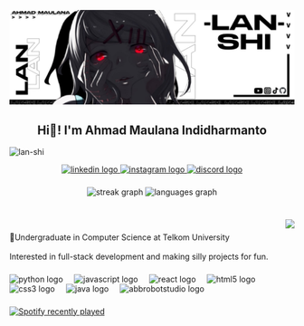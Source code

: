 ![logo](https://github.com/Lan-shi/Lan-shi/blob/main/header.jpg)
<h2 align="center">Hi👋! I'm Ahmad Maulana Indidharmanto</h2>
<p align="left"> <img src="https://komarev.com/ghpvc/?username=lan-shi&label=Viewers&color=75b7e1&style=flat-square" alt="lan-shi" /> </p>

<div align="center">
  <a href="https://www.linkedin.com/in/ahmad-maulana-indi-dharmanto/" target="_blank">
    <img src="https://img.shields.io/static/v1?message=LinkedIn&logo=linkedin&label=&color=0077B5&logoColor=white&labelColor=&style=for-the-badge" height="20" alt="linkedin logo"  />
  </a>
  <a href="https://www.instagram.com/mad.lannd/" target="_blank">
    <img src="https://img.shields.io/static/v1?message=Instagram&logo=instagram&label=&color=E4405F&logoColor=white&labelColor=&style=for-the-badge" height="20" alt="instagram logo"  />
  </a>
  <a href="https://discordapp.com/users/358586199826235394" target="_blank">
    <img src="https://img.shields.io/static/v1?message=Discord&logo=discord&label=&color=7289DA&logoColor=white&labelColor=&style=for-the-badge" height="20" alt="discord logo"  />
  </a>
 <!-- <a href="mailto:deb@ahmadmaulana.business" target="_blank">
    <img src="https://img.shields.io/static/v1?message=Gmail&logo=gmail&label=&color=D14836&logoColor=white&labelColor=&style=for-the-badge" height="20" alt="gmail logo"  />
  </a> -->
</div>

###

<div align="center">
  <img src="https://streak-stats.demolab.com?user=Lan-shi&locale=en&mode=daily&theme=tokyonight&hide_border=true&border_radius=5" height="150" alt="streak graph"  />
  <img src="https://github-readme-stats.vercel.app/api/top-langs?username=Lan-shi&locale=en&hide_title=false&layout=compact&card_width=320&langs_count=5&theme=tokyonight&hide_border=true" height="150" alt="languages graph"  />
</div>

###

<br clear="both">

<img align="right" height="180" src="https://tenor.com/id/view/anime-chibi-cute-girl-heart-gif-17840444.gif"  />

###

<p align="left">🏫Undergraduate in Computer Science at Telkom University<br><br>Interested in full-stack development and making silly projects for fun.</p>

###

<div align="left">
  <img src="https://cdn.jsdelivr.net/gh/devicons/devicon/icons/python/python-original.svg" height="30" alt="python logo"  />
  <img width="12" />
  <img src="https://cdn.jsdelivr.net/gh/devicons/devicon/icons/javascript/javascript-original.svg" height="30" alt="javascript logo"  />
  <img width="12" />
  <img src="https://cdn.jsdelivr.net/gh/devicons/devicon/icons/react/react-original.svg" height="30" alt="react logo"  />
  <img width="12" />
  <img src="https://cdn.jsdelivr.net/gh/devicons/devicon/icons/html5/html5-original.svg" height="30" alt="html5 logo"  />
  <img width="12" />
  <img src="https://cdn.jsdelivr.net/gh/devicons/devicon/icons/css3/css3-original.svg" height="30" alt="css3 logo"  />
  <img width="12" />
  <img src="https://cdn.jsdelivr.net/gh/devicons/devicon/icons/java/java-original.svg" height="30" alt="java logo"  />
  <img width="12" />
  <img src="https://skillicons.dev/icons?i=bots" height="30" alt="abbrobotstudio logo"  />
</div>

###

<div align="left">
  <a href="https://open.spotify.com/user/Ladaku">
    <img src="https://spotify-recently-played-readme.vercel.app/api?user=3163xv374lzhsldj3httb52aavzm&count=3&unique=false" alt="Spotify recently played"  />
  </a>
</div>

###
